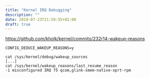 ```yaml
---
title: "Kernel IRQ Debugging"
description: ""
date: 2019-07-23T21:59:55+02:00
draft: true
---
```


https://github.com/kholk/kernel/commits/232r14-wakeup-reasons
```
CONFIG_DEDUCE_WAKEUP_REASONS=y
```

```
cat /sys/kernel/debug/wakeup_sources
[...]
cat /sys/kernel/wakeup_reasons/last_resume_reason
-1 misconfigured IRQ 75 qcom,glink-smem-native-xprt-rpm
```
